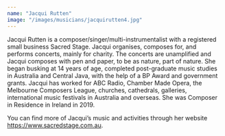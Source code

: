```yaml
---
name: "Jacqui Rutten"
image: "/images/musicians/jacquirutten4.jpg"
---
```


Jacqui Rutten is a composer/singer/multi-instrumentalist with a registered small business Sacred Stage. Jacqui organises, composes for, and performs concerts, mainly for charity. The concerts are unamplified and Jacqui composes with pen and paper, to be as nature, part of nature. She began busking at 14 years of age, completed post-graduate music studies in Australia and Central Java, with the help of a BP Award and government grants. Jacqui has worked for ABC Radio, Chamber Made Opera, the Melbourne Composers League, churches, cathedrals, galleries, international music festivals in Australia and overseas. She was Composer in Residence in Ireland in 2019.

You can find more of Jacqui’s music and activities through her website <https://www.sacredstage.com.au>.

